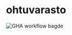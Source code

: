 # ohtuvarasto

![GHA workflow bagde](https://github.com/jooniku/ohtuvarasto/workflows/CI/badge.svg)
